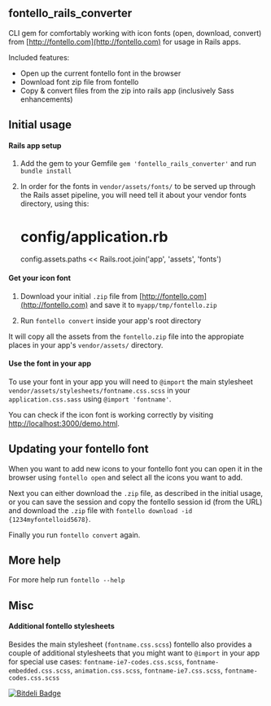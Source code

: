 ## fontello_rails_converter

CLI gem for comfortably working with icon fonts (open, download, convert) from [http://fontello.com](http://fontello.com) for usage in Rails apps.

Included features:

* Open up the current fontello font in the browser
* Download font zip file from fontello
* Copy & convert files from the zip into rails app (inclusively Sass enhancements)


## Initial usage

#### Rails app setup

1. Add the gem to your Gemfile `gem 'fontello_rails_converter'` and run `bundle install`

1. In order for the fonts in `vendor/assets/fonts/` to be served up through the Rails asset pipeline, you will need tell it about your vendor fonts directory, using this:

    # config/application.rb
    config.assets.paths << Rails.root.join('app', 'assets', 'fonts')

#### Get your icon font

1. Download your initial `.zip` file from [http://fontello.com](http://fontello.com) and save it to `myapp/tmp/fontello.zip`

1. Run `fontello convert` inside your app's root directory

It will copy all the assets from the `fontello.zip` file into the appropiate places in your app's `vendor/assets/` directory.

#### Use the font in your app

To use your font in your app you will need to `@import` the main stylesheet `vendor/assets/stylesheets/fontname.css.scss` in your `application.css.sass` using `@import 'fontname'`.

You can check if the icon font is working correctly by visiting [http://localhost:3000/demo.html](http://localhost:3000/demo.html).


## Updating your fontello font

When you want to add new icons to your fontello font you can open it in the browser using `fontello open` and select all the icons you want to add.

Next you can either download the `.zip` file, as described in the initial usage, or you can save the session and copy the fontello session id (from the URL) and download the `.zip` file with `fontello download -id {1234myfontelloid5678}`.

Finally you run `fontello convert` again.

## More help

For more help run `fontello --help`

## Misc

#### Additional fontello stylesheets

Besides the main stylesheet (`fontname.css.scss`) fontello also provides a couple of additional stylesheets that you might want to `@import` in your app for special use cases:  `fontname-ie7-codes.css.scss`, `fontname-embedded.css.scss`, `animation.css.scss`, `fontname-ie7.css.scss`, `fontname-codes.css.scss`


[![Bitdeli Badge](https://d2weczhvl823v0.cloudfront.net/railslove/fontello_rails_converter/trend.png)](https://bitdeli.com/free "Bitdeli Badge")

